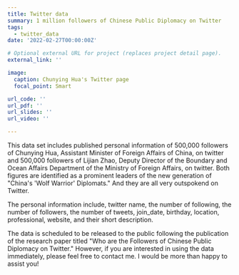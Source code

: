 ```yaml
---
title: Twitter data
summary: 1 million followers of Chinese Public Diplomacy on Twitter
tags:
  - twitter_data
date: '2022-02-27T00:00:00Z'

# Optional external URL for project (replaces project detail page).
external_link: ''

image:
  caption: Chunying Hua's Twitter page
  focal_point: Smart

url_code: ''
url_pdf: ''
url_slides: ''
url_video: ''

---
```


This data set includes published personal information of 500,000 followers of Chunying Hua, Assistant Minister of Foreign Affairs of China, on twitter and 500,000 followers of Lijian Zhao, Deputy Director of the Boundary and Ocean Affairs Department of the Ministry of Foreign Affairs, on twitter. Both figures are identified as a prominent leaders of the new generation of "China's 'Wolf Warrior' Diplomats." And they are all very outspokend on Twitter. 

The personal information include, twitter name, the number of following, the number of followers, the number of tweets, join_date, birthday, location, professional, website, and their short description.

The data is scheduled to be released to the public following the publication of the research paper titled "Who are the Followers of Chinese Public Diplomacy on Twitter." However, if you are interested in using the data immediately, please feel free to contact me. I would be more than happy to assist you!
